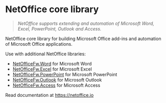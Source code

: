 # NetOffice core library

> _NetOffice supports extending and automation of Microsoft Word, Excel, PowerPoint, Outlook and Access._

NetOffice core library for building Microsoft Office add-ins and automation of Microsoft Office applications.

Use with additional NetOffice libraries:

* [NetOfficeFw.Word](https://www.nuget.org/packages/NetOfficeFw.Word/) for Microsoft Word
* [NetOfficeFw.Excel](https://www.nuget.org/packages/NetOfficeFw.Excel/) for Microsoft Excel
* [NetOfficeFw.PowerPoint](https://www.nuget.org/packages/NetOfficeFw.PowerPoint/) for Microsoft PowerPoint
* [NetOfficeFw.Outlook](https://www.nuget.org/packages/NetOfficeFw.Outlook/) for Microsoft Outlook
* [NetOfficeFw.Access](https://www.nuget.org/packages/NetOfficeFw.Access/) for Microsoft Access

Read documentation at <https://netoffice.io>
